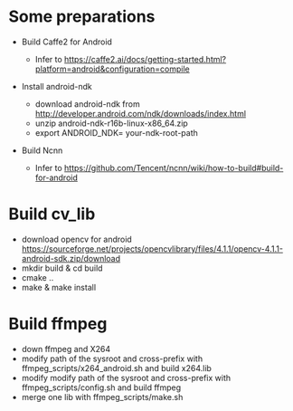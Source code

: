 Some preparations
====

* Build Caffe2 for Android

   * Infer to https://caffe2.ai/docs/getting-started.html?platform=android&configuration=compile

* Install android-ndk

   * download android-ndk from http://developer.android.com/ndk/downloads/index.html
   * unzip android-ndk-r16b-linux-x86_64.zip
   * export ANDROID_NDK= your-ndk-root-path

*  Build Ncnn

   * Infer to https://github.com/Tencent/ncnn/wiki/how-to-build#build-for-android

Build cv_lib
====
  * download opencv for android https://sourceforge.net/projects/opencvlibrary/files/4.1.1/opencv-4.1.1-android-sdk.zip/download
  *  mkdir  build & cd build
  *  cmake ..
  *  make & make install

Build ffmpeg
====
  * down ffmpeg and X264 
  * modify path of the sysroot and cross-prefix with ffmpeg_scripts/x264_android.sh and build x264.lib
  * modify modify path of the sysroot and cross-prefix with ffmpeg_scripts/config.sh and build ffmpeg
  * merge one lib with ffmpeg_scripts/make.sh
